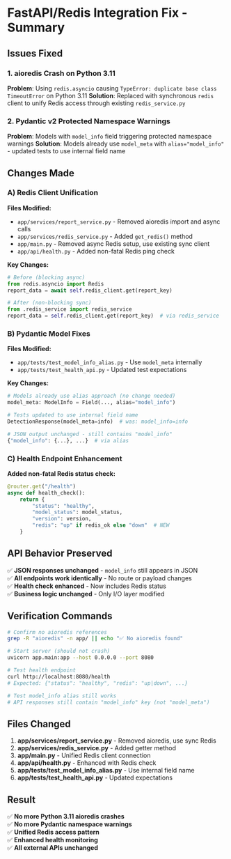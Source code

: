 # FastAPI/Redis Integration Fix - Summary

## Issues Fixed

### 1. **aioredis Crash on Python 3.11**
**Problem**: Using `redis.asyncio` causing `TypeError: duplicate base class TimeoutError` on Python 3.11
**Solution**: Replaced with synchronous `redis` client to unify Redis access through existing `redis_service.py`

### 2. **Pydantic v2 Protected Namespace Warnings**  
**Problem**: Models with `model_info` field triggering protected namespace warnings
**Solution**: Models already use `model_meta` with `alias="model_info"` - updated tests to use internal field name

## Changes Made

### A) Redis Client Unification

**Files Modified:**
- `app/services/report_service.py` - Removed aioredis import and async calls
- `app/services/redis_service.py` - Added `get_redis()` method  
- `app/main.py` - Removed async Redis setup, use existing sync client
- `app/api/health.py` - Added non-fatal Redis ping check

**Key Changes:**
```python
# Before (blocking async)
from redis.asyncio import Redis
report_data = await self.redis_client.get(report_key)

# After (non-blocking sync)  
from .redis_service import redis_service
report_data = self.redis_client.get(report_key)  # via redis_service
```

### B) Pydantic Model Fixes

**Files Modified:**
- `app/tests/test_model_info_alias.py` - Use `model_meta` internally
- `app/tests/test_health_api.py` - Updated test expectations

**Key Changes:**
```python
# Models already use alias approach (no change needed)
model_meta: ModelInfo = Field(..., alias="model_info")

# Tests updated to use internal field name
DetectionResponse(model_meta=info)  # was: model_info=info

# JSON output unchanged - still contains "model_info"
{"model_info": {...}, ...}  # via alias
```

### C) Health Endpoint Enhancement

**Added non-fatal Redis status check:**
```python
@router.get("/health")
async def health_check():
    return {
        "status": "healthy",
        "model_status": model_status, 
        "version": version,
        "redis": "up" if redis_ok else "down"  # NEW
    }
```

## API Behavior Preserved

✅ **JSON responses unchanged** - `model_info` still appears in JSON  
✅ **All endpoints work identically** - No route or payload changes  
✅ **Health check enhanced** - Now includes Redis status  
✅ **Business logic unchanged** - Only I/O layer modified

## Verification Commands

```bash
# Confirm no aioredis references
grep -R "aioredis" -n app/ || echo "✅ No aioredis found"

# Start server (should not crash)
uvicorn app.main:app --host 0.0.0.0 --port 8080

# Test health endpoint
curl http://localhost:8080/health
# Expected: {"status": "healthy", "redis": "up|down", ...}

# Test model_info alias still works
# API responses still contain "model_info" key (not "model_meta")
```

## Files Changed

1. **app/services/report_service.py** - Removed aioredis, use sync Redis
2. **app/services/redis_service.py** - Added getter method  
3. **app/main.py** - Unified Redis client connection
4. **app/api/health.py** - Enhanced with Redis check
5. **app/tests/test_model_info_alias.py** - Use internal field name
6. **app/tests/test_health_api.py** - Updated expectations

## Result

✅ **No more Python 3.11 aioredis crashes**  
✅ **No more Pydantic namespace warnings**  
✅ **Unified Redis access pattern**  
✅ **Enhanced health monitoring**  
✅ **All external APIs unchanged**